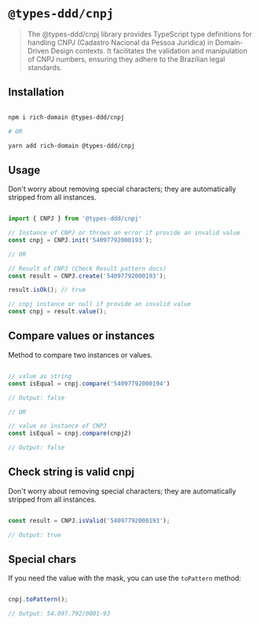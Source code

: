 # `@types-ddd/cnpj`

> The @types-ddd/cnpj library provides TypeScript type definitions for handling CNPJ (Cadastro Nacional da Pessoa Jurídica) in Domain-Driven Design contexts. It facilitates the validation and manipulation of CNPJ numbers, ensuring they adhere to the Brazilian legal standards.

## Installation

```sh

npm i rich-domain @types-ddd/cnpj

# OR

yarn add rich-domain @types-ddd/cnpj

```

## Usage

Don't worry about removing special characters; they are automatically stripped from all instances.

```ts

import { CNPJ } from '@types-ddd/cnpj'

// Instance of CNPJ or throws an error if provide an invalid value
const cnpj = CNPJ.init('54097792000193');

// OR

// Result of CNPJ (Check Result pattern docs)
const result = CNPJ.create('54097792000193');

result.isOk(); // true

// cnpj instance or null if provide an invalid value
const cnpj = result.value();

```

## Compare values or instances

Method to compare two instances or values.

```ts

// value as string 
const isEqual = cnpj.compare('54097792000194')

// Output: false

// OR

// value as instance of CNPJ
const isEqual = cnpj.compare(cnpj2)

// Output: false

```

## Check string is valid cnpj

Don't worry about removing special characters; they are automatically stripped from all instances.

```ts

const result = CNPJ.isValid('54097792000193');

// Output: true

```

## Special chars

If you need the value with the mask, you can use the `toPattern` method:

```ts

cnpj.toPattern();

// Output: 54.097.792/0001-93

```
